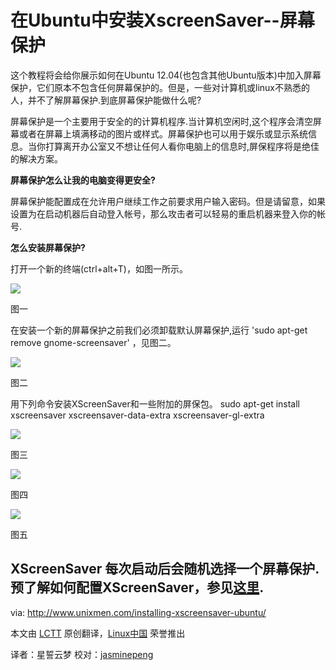 在Ubuntu中安装XscreenSaver--屏幕保护
================================================================================


这个教程将会给你展示如何在Ubuntu 12.04(也包含其他Ubuntu版本)中加入屏幕保护，它们原本不包含任何屏幕保护的。但是，一些对计算机或linux不熟悉的人，并不了解屏幕保护.到底屏幕保护能做什么呢?

屏幕保护是一个主要用于安全的的计算机程序.当计算机空闲时,这个程序会清空屏幕或者在屏幕上填满移动的图片或样式。屏幕保护也可以用于娱乐或显示系统信息。当你打算离开办公室又不想让任何人看你电脑上的信息时,屏保程序将是绝佳的解决方案。


**屏幕保护怎么让我的电脑变得更安全?**


屏幕保护能配置成在允许用户继续工作之前要求用户输入密码。但是请留意，如果设置为在启动机器后自动登入帐号，那么攻击者可以轻易的重启机器来登入你的帐号.


**怎么安装屏幕保护?**


打开一个新的终端(ctrl+alt+T)，如图一所示。

![](http://180016988.r.cdn77.net/wp-content/uploads/2013/10/screen1.png)


图一


在安装一个新的屏幕保护之前我们必须卸载默认屏幕保护,运行 'sudo apt-get remove gnome-screensaver' ，见图二。

![](http://180016988.r.cdn77.net/wp-content/uploads/2013/10/screen4.png)


图二



用下列命令安装XScreenSaver和一些附加的屏保包。
	sudo apt-get install xscreensaver xscreensaver-data-extra xscreensaver-gl-extra


![](http://180016988.r.cdn77.net/wp-content/uploads/2013/10/screen6.png)


图三

![](http://180016988.r.cdn77.net/wp-content/uploads/2013/10/screen7.png)


图四

![](http://180016988.r.cdn77.net/wp-content/uploads/2013/10/screen9.png)


图五


XScreenSaver 每次启动后会随机选择一个屏幕保护.预了解如何配置XScreenSaver，参见[这里][1].
--------------------------------------------------------------------------------

via: http://www.unixmen.com/installing-xscreensaver-ubuntu/

本文由 [LCTT][] 原创翻译，[Linux中国][] 荣誉推出

译者：星誓云梦 校对：[jasminepeng][]

[LCTT]:https://github.com/LCTT/TranslateProject
[Linux中国]:http://linux.cn/portal.php
[星誓云梦]:http://linux.cn/space/星誓云梦
[jasminepeng]:http://linux.cn/space/jasminepeng

[1]:http://www.jwz.org/xscreensaver/faq.html
